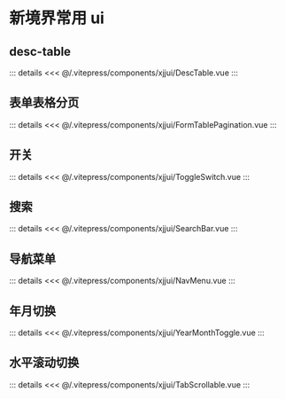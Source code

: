 # 新境界常用 ui

<script setup>
  import DescTable from '/.vitepress/components/xjjui/DescTable.vue';
  import FormTablePagination from '/.vitepress/components/xjjui/FormTablePagination.vue';
  import ToggleSwitch from '/.vitepress/components/xjjui/ToggleSwitch.vue';
  import SearchBar from '/.vitepress/components/xjjui/SearchBar.vue';
  import NavMenu from '/.vitepress/components/xjjui/NavMenu.vue';
  import YearMonthToggle from '/.vitepress/components/xjjui/YearMonthToggle.vue';
  import TabScrollable from '/.vitepress/components/xjjui/TabScrollable.vue';
</script>

## desc-table

<desc-table />

::: details
  <<< @/.vitepress/components/xjjui/DescTable.vue
:::


## 表单表格分页

<form-table-pagination />

::: details
  <<< @/.vitepress/components/xjjui/FormTablePagination.vue
:::

## 开关

<toggle-switch />

::: details
  <<< @/.vitepress/components/xjjui/ToggleSwitch.vue
:::

## 搜索

<search-bar />

::: details
  <<< @/.vitepress/components/xjjui/SearchBar.vue
:::

## 导航菜单

<nav-menu />

::: details
  <<< @/.vitepress/components/xjjui/NavMenu.vue
:::

## 年月切换

<year-month-toggle />

::: details
  <<< @/.vitepress/components/xjjui/YearMonthToggle.vue
:::

## 水平滚动切换

<tab-scrollable />

::: details
  <<< @/.vitepress/components/xjjui/TabScrollable.vue
:::
